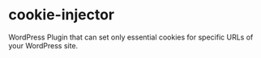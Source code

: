 # cookie-injector
WordPress Plugin that can set only essential cookies for specific URLs of your WordPress site.
